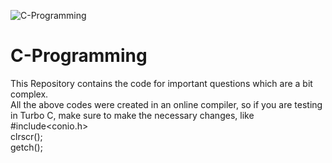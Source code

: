 ![C-Programming](https://www.programmerspoint.in/images/c-programming-course.png)
# C-Programming
This Repository contains the code for important questions which are a bit complex.
<br>
All the above codes were created in an online compiler, so if you are testing in Turbo C, make sure to make the necessary changes, like
<br>
#include<conio.h>
<br>
clrscr();
<br>
getch();
